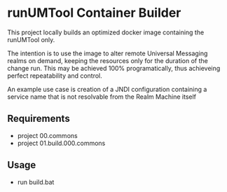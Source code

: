 # runUMTool Container Builder

This project locally builds an optimized docker image containing the runUMTool only.

The intention is to use the image to alter remote Universal Messaging realms on demand, keeping the resources only for the duration of the change run. This may be achieved 100% programatically, thus achieveing perfect repeatability and control.

An example use case is creation of a JNDI configuration containing a service name that is not resolvable from the Realm Machine itself

## Requirements

- project 00.commons
- project 01.build.000.commons

## Usage

- run build.bat
